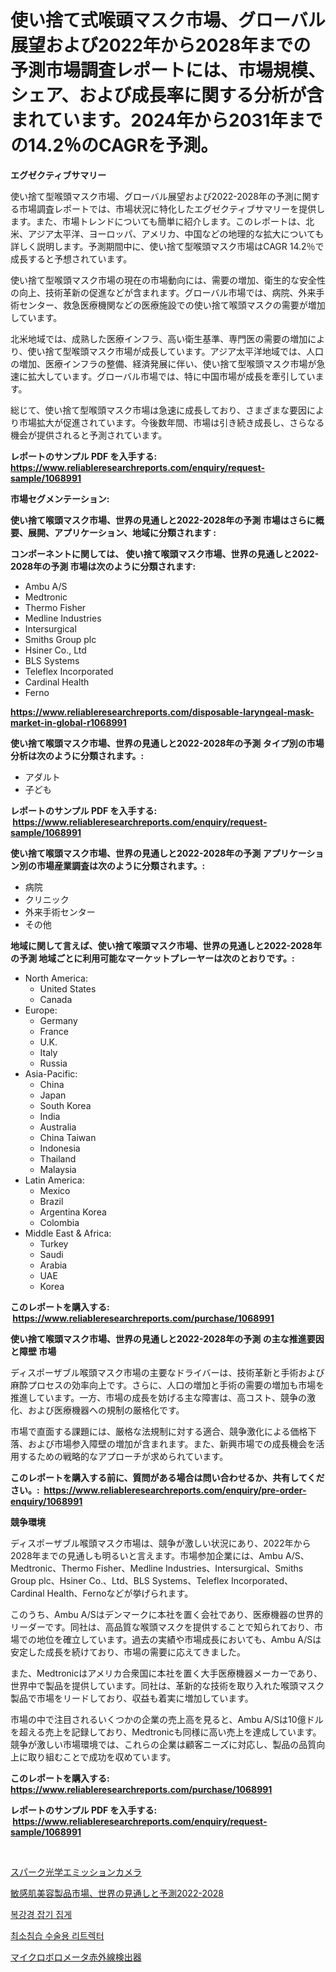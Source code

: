 <p><h1>使い捨て式喉頭マスク市場、グローバル展望および2022年から2028年までの予測市場調査レポートには、市場規模、シェア、および成長率に関する分析が含まれています。2024年から2031年までの14.2％のCAGRを予測。</h1></p><p><strong>エグゼクティブサマリー</strong></p>
<p><p>使い捨て型喉頭マスク市場、グローバル展望および2022-2028年の予測に関する市場調査レポートでは、市場状況に特化したエグゼクティブサマリーを提供します。また、市場トレンドについても簡単に紹介します。このレポートは、北米、アジア太平洋、ヨーロッパ、アメリカ、中国などの地理的な拡大についても詳しく説明します。予測期間中に、使い捨て型喉頭マスク市場はCAGR 14.2％で成長すると予想されています。</p><p>使い捨て型喉頭マスク市場の現在の市場動向には、需要の増加、衛生的な安全性の向上、技術革新の促進などが含まれます。グローバル市場では、病院、外来手術センター、救急医療機関などの医療施設での使い捨て喉頭マスクの需要が増加しています。</p><p>北米地域では、成熟した医療インフラ、高い衛生基準、専門医の需要の増加により、使い捨て型喉頭マスク市場が成長しています。アジア太平洋地域では、人口の増加、医療インフラの整備、経済発展に伴い、使い捨て型喉頭マスク市場が急速に拡大しています。グローバル市場では、特に中国市場が成長を牽引しています。</p><p>総じて、使い捨て型喉頭マスク市場は急速に成長しており、さまざまな要因により市場拡大が促進されています。今後数年間、市場は引き続き成長し、さらなる機会が提供されると予測されています。</p></p>
<p><strong>レポートのサンプル PDF を入手する: <a href="https://www.reliableresearchreports.com/enquiry/request-sample/1068991">https://www.reliableresearchreports.com/enquiry/request-sample/1068991</a></strong></p>
<p><strong>市場セグメンテーション:</strong></p>
<p><strong> 使い捨て喉頭マスク市場、世界の見通しと2022-2028年の予測 市場はさらに概要、展開、アプリケーション、地域に分類されます :</strong></p>
<p><strong>コンポーネントに関しては、 使い捨て喉頭マスク市場、世界の見通しと2022-2028年の予測 市場は次のように分類されます: &nbsp;</strong></p>
<p><ul><li>Ambu A/S</li><li>Medtronic</li><li>Thermo Fisher</li><li>Medline Industries</li><li>Intersurgical</li><li>Smiths Group plc</li><li>Hsiner Co., Ltd</li><li>BLS Systems</li><li>Teleflex Incorporated</li><li>Cardinal Health</li><li>Ferno</li></ul></p>
<p><strong><a href="https://www.reliableresearchreports.com/disposable-laryngeal-mask-market-in-global-r1068991">https://www.reliableresearchreports.com/disposable-laryngeal-mask-market-in-global-r1068991</a></strong></p>
<p><strong> 使い捨て喉頭マスク市場、世界の見通しと2022-2028年の予測 タイプ別の市場分析は次のように分類されます。:</strong></p>
<p><ul><li>アダルト</li><li>子ども</li></ul></p>
<p><strong>レポートのサンプル PDF を入手する: &nbsp;<a href="https://www.reliableresearchreports.com/enquiry/request-sample/1068991">https://www.reliableresearchreports.com/enquiry/request-sample/1068991</a></strong></p>
<p><strong> 使い捨て喉頭マスク市場、世界の見通しと2022-2028年の予測 アプリケーション別の市場産業調査は次のように分類されます。:</strong></p>
<p><ul><li>病院</li><li>クリニック</li><li>外来手術センター</li><li>その他</li></ul></p>
<p><strong>地域に関して言えば、使い捨て喉頭マスク市場、世界の見通しと2022-2028年の予測 地域ごとに利用可能なマーケットプレーヤーは次のとおりです。:</strong></p>
<p><ul>
    <li>
        North America:
        <ul>
            <li>United States</li>
            <li>Canada</li>
        </ul>
    </li>
    <li>
        Europe:
        <ul>
            <li>Germany</li>
            <li>France</li>
            <li>U.K.</li>
            <li>Italy</li>
            <li>Russia</li>
        </ul>
    </li>
    <li>
        Asia-Pacific:
        <ul>
            <li>China</li>
            <li>Japan</li>
            <li>South Korea</li>
            <li>India</li>
            <li>Australia</li>
            <li>China Taiwan</li>
            <li>Indonesia</li>
            <li>Thailand</li>
            <li>Malaysia</li>
        </ul>
    </li>
    <li>
        Latin America:
        <ul>
            <li>Mexico</li>
            <li>Brazil</li>
            <li>Argentina Korea</li>
            <li>Colombia</li>
        </ul>
    </li>
    <li>
        Middle East & Africa:
        <ul>
            <li>Turkey</li>
            <li>Saudi</li>
            <li>Arabia</li>
            <li>UAE</li>
            <li>Korea</li>
        </ul>
    </li>
    </ul></p>
<p><strong>このレポートを購入する: &nbsp;<a href="https://www.reliableresearchreports.com/purchase/1068991">https://www.reliableresearchreports.com/purchase/1068991</a></strong></p>
<p><strong>使い捨て喉頭マスク市場、世界の見通しと2022-2028年の予測 の主な推進要因と障壁 市場</strong></p>
<p><p>ディスポーザブル喉頭マスク市場の主要なドライバーは、技術革新と手術および麻酔プロセスの効率向上です。さらに、人口の増加と手術の需要の増加も市場を推進しています。一方、市場の成長を妨げる主な障害は、高コスト、競争の激化、および医療機器への規制の厳格化です。</p><p>市場で直面する課題には、厳格な法規制に対する適合、競争激化による価格下落、および市場参入障壁の増加が含まれます。また、新興市場での成長機会を活用するための戦略的なアプローチが求められています。</p></p>
<p><strong>このレポートを購入する前に、質問がある場合は問い合わせるか、共有してください。:&nbsp; <a href="https://www.reliableresearchreports.com/enquiry/pre-order-enquiry/1068991">https://www.reliableresearchreports.com/enquiry/pre-order-enquiry/1068991</a></strong></p>
<p><strong>競争環境</strong></p>
<p><p>ディスポーザブル喉頭マスク市場は、競争が激しい状況にあり、2022年から2028年までの見通しも明るいと言えます。市場参加企業には、Ambu A/S、Medtronic、Thermo Fisher、Medline Industries、Intersurgical、Smiths Group plc、Hsiner Co.、Ltd、BLS Systems、Teleflex Incorporated、Cardinal Health、Fernoなどが挙げられます。</p><p>このうち、Ambu A/Sはデンマークに本社を置く会社であり、医療機器の世界的リーダーです。同社は、高品質な喉頭マスクを提供することで知られており、市場での地位を確立しています。過去の実績や市場成長においても、Ambu A/Sは安定した成長を続けており、市場の需要に応えてきました。</p><p>また、Medtronicはアメリカ合衆国に本社を置く大手医療機器メーカーであり、世界中で製品を提供しています。同社は、革新的な技術を取り入れた喉頭マスク製品で市場をリードしており、収益も着実に増加しています。</p><p>市場の中で注目されるいくつかの企業の売上高を見ると、Ambu A/Sは10億ドルを超える売上を記録しており、Medtronicも同様に高い売上を達成しています。競争が激しい市場環境では、これらの企業は顧客ニーズに対応し、製品の品質向上に取り組むことで成功を収めています。</p></p>
<p><strong>このレポートを購入する: &nbsp; <a href="https://www.reliableresearchreports.com/purchase/1068991">https://www.reliableresearchreports.com/purchase/1068991</a></strong></p>
<p><strong>レポートのサンプル PDF を入手する: &nbsp;<a href="https://www.reliableresearchreports.com/enquiry/request-sample/1068991">https://www.reliableresearchreports.com/enquiry/request-sample/1068991</a></strong><strong></strong></p>
<p>&nbsp;</p>
<p><p><a href="https://medium.com/@trevawiszk20231/in-2031%E5%B9%B4%E3%81%BE%E3%81%A7%E3%81%AE%E3%82%B9%E3%83%91%E3%83%BC%E3%82%AF%E5%85%89%E5%AD%A6%E6%94%BE%E5%B0%84%E3%82%AB%E3%83%A1%E3%83%A9%E7%94%A3%E6%A5%AD%E3%81%AE%E6%B4%9E%E5%AF%9F-%E5%B8%82%E5%A0%B4%E3%81%AE%E8%B2%A1%E5%8B%99%E7%8A%B6%E6%B3%81-%E5%B8%82%E5%A0%B4%E8%A6%8F%E6%A8%A1-%E3%81%8A%E3%82%88%E3%81%B3%E5%8F%8E%E7%9B%8A%E5%88%86%E6%9E%90-f91118a34163">スパーク光学エミッションカメラ</a></p><p><a href="https://github.com/mohamedbakry57/Market-Research-Report-List-4/blob/main/4923895130504.md">敏感肌美容製品市場、世界の見通しと予測2022-2028</a></p><p><a href="https://medium.com/@dessierohan2023/%EA%B8%80%EB%A1%9C%EB%B2%8C-%EB%9D%BC%ED%8C%8C%EB%A1%9C%EC%8A%A4%EC%BD%94%ED%94%BD-%EA%B7%B8%EB%9E%A9%ED%95%91-%ED%8F%AC%EC%8A%A4%ED%94%84%EC%8A%A4-%EC%8B%9C%EC%9E%A5-%EA%B7%9C%EB%AA%A8-%EB%B0%8F-%EC%A0%90%EC%9C%A0%EC%9C%A8-%EB%B6%84%EC%84%9D-%EC%A0%9C%ED%92%88-%EC%9C%A0%ED%98%95-%EC%A0%81%EC%9A%A9%EB%B6%84%EC%95%BC-%EC%A7%80%EC%97%AD%EB%B3%84-%EC%98%88%EC%B8%A1-2024-2031-b148d9c15ddf">복강경 잡기 집게</a></p><p><a href="https://medium.com/@toreygrimes2022/2024%EB%85%84%EB%B6%80%ED%84%B0-2031%EB%85%84%EA%B9%8C%EC%A7%80%EC%9D%98-%EC%B5%9C%EC%86%8C-%EC%B9%A8%EC%8A%B5-%EC%88%98%EC%88%A0-%EB%A6%AC%ED%8A%B8%EB%9E%99%ED%84%B0-%EC%8B%9C%EC%9E%A5-%EC%84%B1%EC%9E%A5-%EC%A0%84%EB%A7%9D%EC%9D%80-cagr%EB%A1%9C-%EC%98%88%EC%83%81%EB%90%98%EB%A9%B0-%EC%9D%91%EC%9A%A9-%ED%94%84%EB%A1%9C%EA%B7%B8%EB%9E%A8-%EC%A7%80%EC%97%AD-%EC%A0%84%EB%A7%9D-%EB%B0%8F-%EC%88%98%EC%9D%B5%EC%97%90-%EB%8C%80%ED%95%9C-%EC%8B%9C%EC%9E%A5-%EB%8F%99%ED%96%A5-%EB%B6%84%EC%84%9D%EC%9D%B4-%ED%8F%AC%ED%95%A8%EB%8F%BC-%EC%9E%88%EC%8A%B5%EB%8B%88%EB%8B%A4-a6f275f76194">최소침습 수술용 리트렉터</a></p><p><a href="https://medium.com/@bonniehoppe1/%E3%83%9E%E3%82%A4%E3%82%AF%E3%83%AD%E3%83%9C%E3%83%AD%E3%83%A1%E3%83%BC%E3%82%BF%E8%B5%A4%E5%A4%96%E7%B7%9A%E6%A4%9C%E5%87%BA%E5%99%A8%E5%B8%82%E5%A0%B4%E5%B1%95%E6%9C%9B-%E5%AE%8C%E5%85%A8%E3%81%AA%E7%94%A3%E6%A5%AD%E5%88%86%E6%9E%90-2024%E5%B9%B4%E3%81%8B%E3%82%892031%E5%B9%B4%E3%81%BE%E3%81%A7-b51691251631">マイクロボロメータ赤外線検出器</a></p></p>
